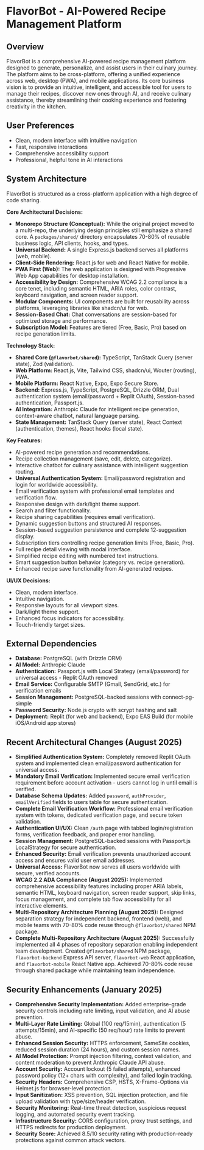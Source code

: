 # FlavorBot - AI-Powered Recipe Management Platform

## Overview
FlavorBot is a comprehensive AI-powered recipe management platform designed to generate, personalize, and assist users in their culinary journey. The platform aims to be cross-platform, offering a unified experience across web, desktop (PWA), and mobile applications. Its core business vision is to provide an intuitive, intelligent, and accessible tool for users to manage their recipes, discover new ones through AI, and receive culinary assistance, thereby streamlining their cooking experience and fostering creativity in the kitchen.

## User Preferences
- Clean, modern interface with intuitive navigation
- Fast, responsive interactions
- Comprehensive accessibility support
- Professional, helpful tone in AI interactions

## System Architecture
FlavorBot is structured as a cross-platform application with a high degree of code sharing.

**Core Architectural Decisions:**
- **Monorepo Structure (Conceptual):** While the original project moved to a multi-repo, the underlying design principles still emphasize a shared core. A `packages/shared/` directory encapsulates 70-80% of reusable business logic, API clients, hooks, and types.
- **Universal Backend:** A single Express.js backend serves all platforms (web, mobile).
- **Client-Side Rendering:** React.js for web and React Native for mobile.
- **PWA First (Web):** The web application is designed with Progressive Web App capabilities for desktop installation.
- **Accessibility by Design:** Comprehensive WCAG 2.2 compliance is a core tenet, including semantic HTML, ARIA roles, color contrast, keyboard navigation, and screen reader support.
- **Modular Components:** UI components are built for reusability across platforms, leveraging libraries like shadcn/ui for web.
- **Session-Based Chat:** Chat conversations are session-based for optimized storage and performance.
- **Subscription Model:** Features are tiered (Free, Basic, Pro) based on recipe generation limits.

**Technology Stack:**
- **Shared Core (`@flavorbot/shared`):** TypeScript, TanStack Query (server state), Zod (validation).
- **Web Platform:** React.js, Vite, Tailwind CSS, shadcn/ui, Wouter (routing), PWA.
- **Mobile Platform:** React Native, Expo, Expo Secure Store.
- **Backend:** Express.js, TypeScript, PostgreSQL, Drizzle ORM, Dual authentication system (email/password + Replit OAuth), Session-based authentication, Passport.js.
- **AI Integration:** Anthropic Claude for intelligent recipe generation, context-aware chatbot, natural language parsing.
- **State Management:** TanStack Query (server state), React Context (authentication, themes), React hooks (local state).

**Key Features:**
- AI-powered recipe generation and recommendations.
- Recipe collection management (save, edit, delete, categorize).
- Interactive chatbot for culinary assistance with intelligent suggestion routing.
- **Universal Authentication System:** Email/password registration and login for worldwide accessibility.
- Email verification system with professional email templates and verification flow.
- Responsive design with dark/light theme support.
- Search and filter functionality.
- Recipe sharing capabilities (requires email verification).
- Dynamic suggestion buttons and structured AI responses.
- Session-based suggestion persistence and complete 12-suggestion display.
- Subscription tiers controlling recipe generation limits (Free, Basic, Pro).
- Full recipe detail viewing with modal interface.
- Simplified recipe editing with numbered text instructions.
- Smart suggestion button behavior (category vs. recipe generation).
- Enhanced recipe save functionality from AI-generated recipes.

**UI/UX Decisions:**
- Clean, modern interface.
- Intuitive navigation.
- Responsive layouts for all viewport sizes.
- Dark/light theme support.
- Enhanced focus indicators for accessibility.
- Touch-friendly target sizes.

## External Dependencies
- **Database:** PostgreSQL (with Drizzle ORM)
- **AI Model:** Anthropic Claude
- **Authentication:** Passport.js with Local Strategy (email/password) for universal access - Replit OAuth removed
- **Email Service:** Configurable SMTP (Gmail, SendGrid, etc.) for verification emails
- **Session Management:** PostgreSQL-backed sessions with connect-pg-simple
- **Password Security:** Node.js crypto with scrypt hashing and salt
- **Deployment:** Replit (for web and backend), Expo EAS Build (for mobile iOS/Android app stores)

## Recent Architectural Changes (August 2025)
- **Simplified Authentication System:** Completely removed Replit OAuth system and implemented clean email/password authentication for universal access.
- **Mandatory Email Verification:** Implemented secure email verification requirement before account activation - users cannot log in until email is verified.
- **Database Schema Updates:** Added `password`, `authProvider`, `emailVerified` fields to users table for secure authentication.
- **Complete Email Verification Workflow:** Professional email verification system with tokens, dedicated verification page, and secure token validation.
- **Authentication UI/UX:** Clean `/auth` page with tabbed login/registration forms, verification feedback, and proper error handling.
- **Session Management:** PostgreSQL-backed sessions with Passport.js LocalStrategy for secure authentication.
- **Enhanced Security:** Email verification prevents unauthorized account access and ensures valid user email addresses.
- **Universal Access:** FlavorBot now serves all users worldwide with secure, verified accounts.
- **WCAG 2.2 ADA Compliance (August 2025):** Implemented comprehensive accessibility features including proper ARIA labels, semantic HTML, keyboard navigation, screen reader support, skip links, focus management, and complete tab flow accessibility for all interactive elements.
- **Multi-Repository Architecture Planning (August 2025):** Designed separation strategy for independent backend, frontend (web), and mobile teams with 70-80% code reuse through `@flavorbot/shared` NPM package.
- **Complete Multi-Repository Architecture (August 2025):** Successfully implemented all 4 phases of repository separation enabling independent team development. Created `@flavorbot/shared` NPM package, `flavorbot-backend` Express API server, `flavorbot-web` React application, and `flavorbot-mobile` React Native app. Achieved 70-80% code reuse through shared package while maintaining team independence.

## Security Enhancements (January 2025)
- **Comprehensive Security Implementation:** Added enterprise-grade security controls including rate limiting, input validation, and AI abuse prevention.
- **Multi-Layer Rate Limiting:** Global (100 req/15min), authentication (5 attempts/15min), and AI-specific (50 req/hour) rate limits to prevent abuse.
- **Enhanced Session Security:** HTTPS enforcement, SameSite cookies, reduced session duration (24 hours), and custom session names.
- **AI Model Protection:** Prompt injection filtering, context validation, and content moderation to prevent Anthropic Claude API abuse.
- **Account Security:** Account lockout (5 failed attempts), enhanced password policy (12+ chars with complexity), and failed login tracking.
- **Security Headers:** Comprehensive CSP, HSTS, X-Frame-Options via Helmet.js for browser-level protection.
- **Input Sanitization:** XSS prevention, SQL injection protection, and file upload validation with type/size/header verification.
- **Security Monitoring:** Real-time threat detection, suspicious request logging, and automated security event tracking.
- **Infrastructure Security:** CORS configuration, proxy trust settings, and HTTPS redirects for production deployment.
- **Security Score:** Achieved 8.5/10 security rating with production-ready protections against common attack vectors.